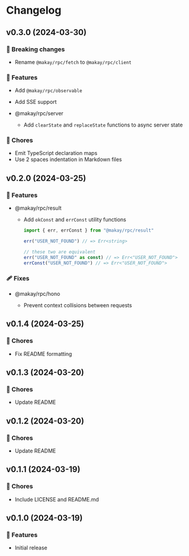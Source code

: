 # Changelog

## v0.3.0 (2024-03-30)

### 🔨 Breaking changes

- Rename `@makay/rpc/fetch` to `@makay/rpc/client`

### 🚀 Features

- Add `@makay/rpc/observable`

- Add SSE support

- @makay/rpc/server

  - Add `clearState` and `replaceState` functions to async server state

### 🧹 Chores

- Emit TypeScript declaration maps
- Use 2 spaces indentation in Markdown files

## v0.2.0 (2024-03-25)

### 🚀 Features

- @makay/rpc/result

  - Add `okConst` and `errConst` utility functions

    ```ts
    import { err, errConst } from "@makay/rpc/result"

    err("USER_NOT_FOUND") // => Err<string>

    // these two are equivalent
    err("USER_NOT_FOUND" as const) // => Err<"USER_NOT_FOUND">
    errConst("USER_NOT_FOUND") // => Err<"USER_NOT_FOUND">
    ```

### 🩹 Fixes

- @makay/rpc/hono

  - Prevent context collisions between requests

## v0.1.4 (2024-03-25)

### 🧹 Chores

- Fix README formatting

## v0.1.3 (2024-03-20)

### 🧹 Chores

- Update README

## v0.1.2 (2024-03-20)

### 🧹 Chores

- Update README

## v0.1.1 (2024-03-19)

### 🧹 Chores

- Include LICENSE and README.md

## v0.1.0 (2024-03-19)

### 🚀 Features

- Initial release
